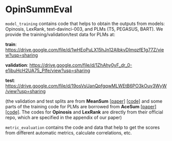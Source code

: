 # OpinSummEval
``model_training`` contains code that helps to obtain the outputs from models: Opinosis, LexRank, text-davinci-003, and PLMs (T5, PEGASUS, BART). We provide the training/validation/test data for PLMs at:

**train**: https://drive.google.com/file/d/1wHEoPuLX15hJn12AIbkvDImqzfE1g77Z/view?usp=sharing

**validation**: https://drive.google.com/file/d/1ZhAhy0yF_dr_0-e1ibuHcH2UA75_Plfe/view?usp=sharing

**test**: https://drive.google.com/file/d/19osVsUanQpfgqwMLWEtB6PO3kOuv3WyW/view?usp=sharing

(the validation and test splits are from **MeanSum** [[paper]](https://proceedings.mlr.press/v97/chu19b/chu19b.pdf) [[code]](https://github.com/sosuperic/MeanSum) and some parts of the training code for PLMs are borrowed from **AceSum** [[paper]](https://aclanthology.org/2021.emnlp-main.528.pdf) [[code]](https://github.com/rktamplayo/AceSum). The codes for **Opinosis** and **LexRank** are directly from their official repo, which are specified in the appendix of our paper)

``metric_evaluation`` contains the code and data that help to get the scores from different automatic metrics, calculate correlations, etc.
